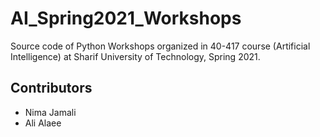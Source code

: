 # AI_Spring2021_Workshops
Source code of Python Workshops organized in 40-417 course (Artificial Intelligence) at Sharif University of Technology, Spring 2021.

## Contributors
- Nima Jamali
- Ali Alaee
